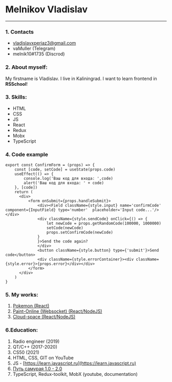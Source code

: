 
Melnikov Vladislav
===============================================

***********************************************

### 1. Contacts

* vladislavxperiaz3@gmail.com
* vaMuller (Telegram)
* melnik10#1735 (Discrod)

### 2. About myself:
My firstname is Vladislav. I live in Kaliningrad. I want to learn frontend in **RSSchool**!

### 3. Skills:
* HTML
* CSS
* JS
* React
* Redux
* Mobx
* TypeScript


### 4. Code example
```
export const ConfirmForm = (props) => {
    const [code, setCode] = useState(props.code)
    useEffect(() => {
        console.log('Ваш код для входа: ',code)
        alert('Ваш код для входа: ' + code)
    }, [code])
    return (
      <div>
          <form onSubmit={props.handleSubmit}>
              <div><Field className={style.input} name='confirmCode' component={InputField} type='number'  placeholder='Input code...'/></div>
              <div className={style.sendCode} onClick={() => {
                  let newCode = props.getRandomCode(100000, 1000000)
                  setCode(newCode)
                  props.setConfirmCode(newCode)
              }
              }>Send the code again?
              </div>
              <button className={style.button} type={'submit'}>Send code</button>
              <div className={style.errorContainer}><div className={style.error}>{props.error}</div></div>
          </form>
      </div>
    )
}
```

### 5. My works:
1. [Pokemon (React)](https://melnik10.github.io/pokemon-code/#/app)
2. [Paint-Online (Websocket) (React/NodeJS)](https://melnik10.github.io/paint-websocket/#/)
3. [Cloud-space (React/NodeJS)](https://cloud-mern.herokuapp.com/login)

### 6.Education:
1. Radio engineer (2019)
2. QT/C++ (2017-2020)
3. CS50 (2021)
4. HTML, CSS, GIT on YouTube
5. JS - [https://learn.javascript.ru](https://learn.javascript.ru)
6. [Путь самурая 1.0 - 2.0](https://www.youtube.com/watch?v=gb7gMluAeao&list=PLcvhF2Wqh7DNVy1OCUpG3i5lyxyBWhGZ8)
7. TypeScript, Redux-toolkit, MobX (youtube, documentation)


